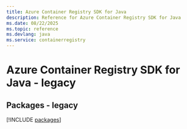 ```yaml
---
title: Azure Container Registry SDK for Java
description: Reference for Azure Container Registry SDK for Java
ms.date: 08/22/2025
ms.topic: reference
ms.devlang: java
ms.service: containerregistry
---
```

# Azure Container Registry SDK for Java - legacy
## Packages - legacy
[!INCLUDE [packages](container-registry-index.md)]